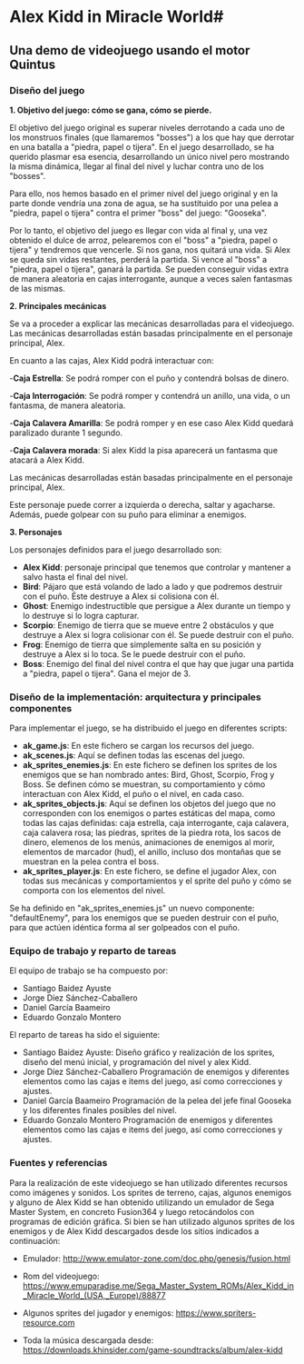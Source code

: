 # Alex Kidd in Miracle World#

## Una demo de videojuego usando el motor Quintus ##

### Diseño del juego ###

**1. Objetivo del juego: cómo se gana, cómo se pierde.**

El objetivo del juego original es superar niveles derrotando a cada uno de los monstruos finales (que llamaremos "bosses") a los que hay que derrotar en una batalla a "piedra, papel o tijera". En el juego desarrollado, se ha querido plasmar esa esencia, desarrollando un único nivel pero mostrando la misma dinámica, llegar al final del nivel y luchar contra uno de los "bosses".

Para ello, nos hemos basado en el primer nivel del juego original y en la parte donde vendría una zona de agua, se ha sustituido por una pelea a "piedra, papel o tijera" contra el primer "boss" del juego: "Gooseka".

Por lo tanto, el objetivo del juego es llegar con vida al final y, una vez obtenido el dulce de arroz, pelearemos con el "boss" a "piedra, papel o tijera" y tendremos que vencerle. Si nos gana, nos quitará una vida.
Si Alex se queda sin vidas restantes, perderá la partida. Si vence al "boss" a "piedra, papel o tijera", ganará la partida.
Se pueden conseguir vidas extra de manera aleatoria en cajas interrogante, aunque a veces salen fantasmas de las mismas.

**2. Principales mecánicas**

Se va a proceder a explicar las mecánicas desarrolladas para el videojuego.
Las mecánicas desarrolladas están basadas principalmente en el personaje principal, Alex.

En cuanto a las cajas, Alex Kidd podrá interactuar con:

-**Caja Estrella**: Se podrá romper con el puño y contendrá bolsas de dinero.

-**Caja Interrogación**: Se podrá romper y contendrá un anillo, una vida, o un fantasma, de manera aleatoria.

-**Caja Calavera Amarilla**: Se podrá romper y en ese caso Alex Kidd quedará paralizado durante 1 segundo.

-**Caja Calavera morada**: Si alex Kidd la pisa aparecerá un fantasma que atacará a Alex Kidd.

Las mecánicas desarrolladas están basadas principalmente en el personaje principal, Alex. 

Este personaje puede correr a izquierda o derecha, saltar y agacharse.
Además, puede golpear con su puño para eliminar a enemigos.

**3. Personajes**

Los personajes definidos para el juego desarrollado son:

- **Alex Kidd**: personaje principal que tenemos que controlar y mantener a salvo hasta el final del nivel.
- **Bird**: Pájaro que está volando de lado a lado y que podremos destruir con el puño. Éste destruye a Alex si colisiona con él.
- **Ghost**: Enemigo indestructible que persigue a Alex durante un tiempo y lo destruye si lo logra capturar.
- **Scorpio**: Enemigo de tierra que se mueve entre 2 obstáculos y que destruye a Alex si logra colisionar con él. Se puede destruir con el puño.
- **Frog**: Enemigo de tierra que simplemente salta en su posición y destruye a Alex si lo toca. Se le puede destruir con el puño.
- **Boss**: Enemigo del final del nivel contra el que hay que jugar una partida a "piedra, papel o tijera". Gana el mejor de 3.


### Diseño de la implementación: arquitectura y principales componentes
Para implementar el juego, se ha distribuido el juego en diferentes scripts:

- **ak_game.js**: En este fichero se cargan los recursos del juego.
- **ak_scenes.js**: Aquí se definen todas las escenas del juego.
- **ak_sprites_enemies.js**: En este fichero se definen los sprites de los enemigos que se han nombrado antes: Bird, Ghost, Scorpio, Frog y Boss. Se definen cómo se muestran, su comportamiento y cómo interactuan con Alex Kidd, el puño o el nivel, en cada caso.
- **ak_sprites_objects.js**: Aquí se definen los objetos del juego que no corresponden con los enemigos o partes estáticas del mapa, como todas las cajas definidas: caja estrella, caja interrogante, caja calavera, caja calavera rosa; las piedras, sprites de la piedra rota, los sacos de dinero, elemenos de los menús, animaciones de enemigos al morir, elementos de marcador (hud), el anillo, incluso dos montañas que se muestran en la pelea contra el boss. 
- **ak_sprites_player.js**: En este fichero, se define el jugador Alex, con todas sus mecánicas y comportamientos y el sprite del puño y cómo se comporta con los elementos del nivel.

Se ha definido en "ak_sprites_enemies.js" un nuevo componente: "defaultEnemy", para los enemigos que se pueden destruir con el puño, para que actúen idéntica forma al ser golpeados con el puño.

### Equipo de trabajo y reparto de tareas
El equipo de trabajo se ha compuesto por:

- Santiago Baidez Ayuste
- Jorge Díez Sánchez-Caballero 
- Daniel García Baameiro 
- Eduardo Gonzalo Montero

El reparto de tareas ha sido el siguiente:

- Santiago Baidez Ayuste:
  Diseño gráfico y realización de los sprites, diseño del menú inicial, y programación del nivel y alex Kidd.
- Jorge Díez Sánchez-Caballero 
  Programación de enemigos y diferentes elementos como las cajas e items del juego, así como correcciones y ajustes.
- Daniel García Baameiro 
  Programación de la pelea del jefe final Gooseka y los diferentes finales posibles del nivel.
- Eduardo Gonzalo Montero
  Programación de enemigos y diferentes elementos como las cajas e items del juego, así como correcciones y ajustes.

### Fuentes y referencias
Para la realización de este videojuego se han utilizado diferentes recursos como imágenes y sonidos.
Los sprites de terreno, cajas, algunos enemigos y alguno de Alex Kidd se han obtenido utilizando un emulador de Sega Master System, en concreto Fusion364 y luego retocándolos con programas de edición gráfica.
Si bien se han utilizado algunos sprites de los enemigos y de Alex Kidd descargados desde los sitios indicados a continuación:

- Emulador:
http://www.emulator-zone.com/doc.php/genesis/fusion.html

- Rom del videojuego: 
https://www.emuparadise.me/Sega_Master_System_ROMs/Alex_Kidd_in_Miracle_World_(USA,_Europe)/88877

- Algunos sprites del jugador y enemigos: 
https://www.spriters-resource.com

- Toda la música descargada desde:
https://downloads.khinsider.com/game-soundtracks/album/alex-kidd